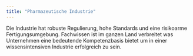 ```yaml
---
title: "Pharmazeutische Industrie"
---
```


Die Industrie hat robuste Regulierung, hohe Standards und eine risikoarme Fertigungsumgebung. Fachwissen ist im ganzen Land verbreitet was Unternehmen eine bedeutende Kompetenzbasis bietet um in einer wissensintensiven Industrie erfolgreich zu sein.
